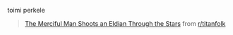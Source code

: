 <html>
<head></head>
<body>
<script async src="//embed.redditmedia.com/widgets/platform.js" charset="UTF-8"></script>
<div>
<p>toimi perkele</p>
<blockquote class="reddit-card" data-card-created="1616434410"><a href="https://www.reddit.com/r/titanfolk/comments/mamw9x/the_merciful_man_shoots_an_eldian_through_the/">The Merciful Man Shoots an Eldian Through the Stars</a> from <a href="http://www.reddit.com/r/titanfolk">r/titanfolk</a></blockquote>
</div>

<body>
</html>
